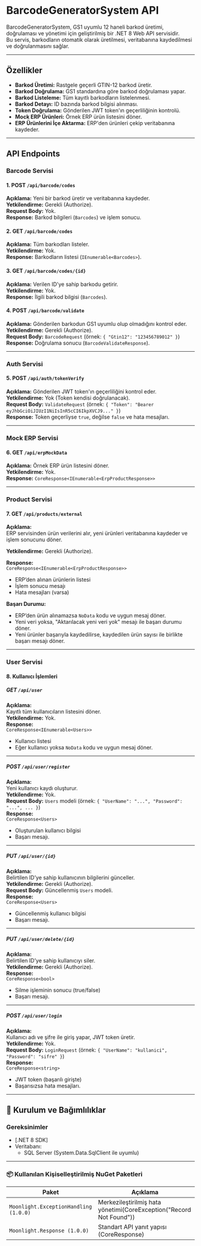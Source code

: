 # BarcodeGeneratorSystem API

BarcodeGeneratorSystem, GS1 uyumlu 12 haneli barkod üretimi, doğrulaması ve yönetimi için geliştirilmiş bir .NET 8 Web API servisidir.  
Bu servis, barkodların otomatik olarak üretilmesi, veritabanına kaydedilmesi ve doğrulanmasını sağlar.

---

## Özellikler

- **Barkod Üretimi:** Rastgele geçerli GTIN-12 barkod üretir.  
- **Barkod Doğrulama:** GS1 standardına göre barkod doğrulaması yapar.  
- **Barkod Listeleme:** Tüm kayıtlı barkodların listelenmesi.  
- **Barkod Detayı:** ID bazında barkod bilgisi alınması.  
- **Token Doğrulama:** Gönderilen JWT token'ın geçerliliğinin kontrolü.  
- **Mock ERP Ürünleri:** Örnek ERP ürün listesini döner.  
- **ERP Ürünlerini İçe Aktarma:** ERP'den ürünleri çekip veritabanına kaydeder.

---

## API Endpoints

### Barcode Servisi

#### 1. POST `/api/barcode/codes`

**Açıklama:** Yeni bir barkod üretir ve veritabanına kaydeder.  
**Yetkilendirme:** Gerekli (Authorize).  
**Request Body:** Yok.  
**Response:** Barkod bilgileri (`Barcodes`) ve işlem sonucu.

#### 2. GET `/api/barcode/codes`

**Açıklama:** Tüm barkodları listeler.  
**Yetkilendirme:** Yok.  
**Response:** Barkodların listesi (`IEnumerable<Barcodes>`).

#### 3. GET `/api/barcode/codes/{id}`

**Açıklama:** Verilen ID'ye sahip barkodu getirir.  
**Yetkilendirme:** Yok.  
**Response:** İlgili barkod bilgisi (`Barcodes`).

#### 4. POST `/api/barcode/validate`

**Açıklama:** Gönderilen barkodun GS1 uyumlu olup olmadığını kontrol eder.  
**Yetkilendirme:** Gerekli (Authorize).  
**Request Body:** `BarcodeRequest` (örnek: `{ "Gtin12": "123456789012" }`)  
**Response:** Doğrulama sonucu (`BarcodeValidateResponse`).

---

### Auth Servisi

#### 5. POST `/api/auth/tokenVerify`

**Açıklama:** Gönderilen JWT token'ın geçerliliğini kontrol eder.  
**Yetkilendirme:** Yok (Token kendisi doğrulanacak).  
**Request Body:** `ValidateRequest` (örnek: `{ "Token": "Bearer eyJhbGciOiJIUzI1NiIsInR5cCI6IkpXVCJ9..." }`)  
**Response:** Token geçerliyse `true`, değilse `false` ve hata mesajları.

---

### Mock ERP Servisi

#### 6. GET `/api/erpMockData`

**Açıklama:** Örnek ERP ürün listesini döner.  
**Yetkilendirme:** Yok.  
**Response:** `CoreResponse<IEnumerable<ErpProductResponse>>`

---

### Product Servisi
#### 7. GET `/api/products/external`

**Açıklama:**  
ERP servisinden ürün verilerini alır, yeni ürünleri veritabanına kaydeder ve işlem sonucunu döner.

**Yetkilendirme:** Gerekli (Authorize).

**Response:**  
`CoreResponse<IEnumerable<ErpProductResponse>>`  
- ERP’den alınan ürünlerin listesi  
- İşlem sonucu mesajı  
- Hata mesajları (varsa)

**Başarı Durumu:**  
- ERP’den ürün alınamazsa `NoData` kodu ve uygun mesaj döner.  
- Yeni veri yoksa, "Aktarılacak yeni veri yok" mesajı ile başarı durumu döner.  
- Yeni ürünler başarıyla kaydedilirse, kaydedilen ürün sayısı ile birlikte başarı mesajı döner.

---

### User Servisi

#### 8. Kullanıcı İşlemleri

##### GET `/api/user`

**Açıklama:**  
Kayıtlı tüm kullanıcıların listesini döner.  
**Yetkilendirme:** Yok.  
**Response:**  
`CoreResponse<IEnumerable<Users>>`  
- Kullanıcı listesi  
- Eğer kullanıcı yoksa `NoData` kodu ve uygun mesaj döner.

---

##### POST `/api/user/register`

**Açıklama:**  
Yeni kullanıcı kaydı oluşturur.  
**Yetkilendirme:** Yok.  
**Request Body:** `Users` modeli (örnek: `{ "UserName": "...", "Password": "...", ... }`)  
**Response:**  
`CoreResponse<Users>`  
- Oluşturulan kullanıcı bilgisi  
- Başarı mesajı.

---

##### PUT `/api/user/{id}`

**Açıklama:**  
Belirtilen ID’ye sahip kullanıcının bilgilerini günceller.  
**Yetkilendirme:** Gerekli (Authorize).  
**Request Body:** Güncellenmiş `Users` modeli.  
**Response:**  
`CoreResponse<Users>`  
- Güncellenmiş kullanıcı bilgisi  
- Başarı mesajı.

---

##### PUT `/api/user/delete/{id}`

**Açıklama:**  
Belirtilen ID’ye sahip kullanıcıyı siler.  
**Yetkilendirme:** Gerekli (Authorize).  
**Response:**  
`CoreResponse<bool>`  
- Silme işleminin sonucu (true/false)  
- Başarı mesajı.

---

##### POST `/api/user/login`

**Açıklama:**  
Kullanıcı adı ve şifre ile giriş yapar, JWT token üretir.  
**Yetkilendirme:** Yok.  
**Request Body:** `LoginRequest` (örnek: `{ "UserName": "kullanici", "Password": "sifre" }`)  
**Response:**  
`CoreResponse<string>`  
- JWT token (başarılı girişte)  
- Başarısızsa hata mesajları.

---

## 🔧 Kurulum ve Bağımlılıklar


### Gereksinimler

- [.NET 8 SDK]
- Veritabanı:
  - SQL Server (System.Data.SqlClient ile uyumlu)

---

### 📦 Kullanılan Kişiselleştirilmiş NuGet Paketleri

| Paket | Açıklama |
|-------|----------|
| `Moonlight.ExceptionHandling (1.0.0)` | Merkezileştirilmiş hata yönetimi(CoreException("Record Not Found")) |
| `Moonlight.Response (1.0.0)` | Standart API yanıt yapısı (CoreResponse) |

